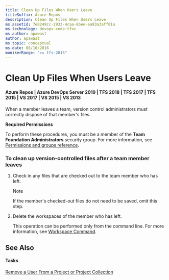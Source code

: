 ```yaml
---
title: Clean Up Files When Users Leave
titleSuffix: Azure Repos
description: Clean Up Files When Users Leave
ms.assetid: 7e8249cc-2933-4caa-8bee-ea93a3aff01a
ms.technology: devops-code-tfvc
ms.author: apawast
author: apawast
ms.topic: conceptual
ms.date: 08/10/2016
monikerRange: ">= tfs-2015"
---
```


# Clean Up Files When Users Leave

#### Azure Repos | Azure DevOps Server 2019 | TFS 2018 | TFS 2017 | TFS 2015 | VS 2017 | VS 2015 | VS 2013

When a member leaves a team, version control administrators must correctly dispose of that member's files.

**Required Permissions**

To perform these procedures, you must be a member of the **Team Foundation Administrators** security group. For more information, see [Permissions and groups reference](../../organizations/security/permissions.md).

### To clean up version-controlled files after a team member leaves

1.  Check in any files that are checked out to the team member who has left.

    > [!NOTE]
    > If the member's checked-out files do not need to be saved, omit this step.

2.  Delete the workspaces of the member who has left.

    This operation can be performed only from the command line. For more information, see [Workspace Command](workspace-command.md).

## See Also

#### Tasks

[Remove a User From a Project or Project Collection](https://msdn.microsoft.com/library/ms253182)
